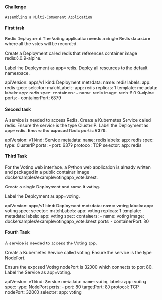 #### Challenge

	Assembling a Multi-Component Application

#### First task

Redis Deployment
The Voting application needs a single Redis datastore where all the votes will be recorded.

Create a Deployment called redis that references container image redis:6.0.9-alpine.

Label the Deployment as app=redis. Deploy all resources to the default namespace.


apiVersion: apps/v1
kind: Deployment
metadata:
  name: redis
  labels:
    app: redis
spec:
  selector:
    matchLabels:
      app: redis
  replicas: 1
  template:
    metadata:
      labels:
        app: redis
    spec:
      containers:
        - name: redis
          image: redis:6.0.9-alpine
          ports:
            - containerPort: 6379

#### Second task

A service is needed to access Redis. Create a Kubernetes Service called redis.
Ensure the service is the type ClusterIP.
Label the Deployment as app=redis. Ensure the exposed Redis port is 6379.

apiVersion: v1
kind: Service
metadata:
  name: redis
  labels:
    app: redis
spec:
  type: ClusterIP
  ports:
    - port: 6379
      protocol: TCP
  selector:
    app: redis

#### Third Task

For the Voting web interface, a Python web application is already written and packaged in a public container image dockersamples/examplevotingapp_vote:latest.

Create a single Deployment and name it voting.

Label the Deployment as app=voting.


apiVersion: apps/v1
kind: Deployment
metadata:
  name: voting
  labels:
    app: voting
spec:
  selector:
    matchLabels:
      app: voting
  replicas: 1
  template:
    metadata:
      labels:
        app: voting
    spec:
      containers:
        - name: voting
          image: dockersamples/examplevotingapp_vote:latest
          ports:
            - containerPort: 80


#### Fourth Task

A service is needed to access the Voting app.

Create a Kubernetes Service called voting. Ensure the service is the type NodePort.

Ensure the exposed Voting nodePort is 32000 which connects to port 80. Label the Service as app=voting.


apiVersion: v1
kind: Service
metadata:
  name: voting
  labels:
    app: voting
spec:
  type: NodePort
  ports:
    - port: 80
      targetPort: 80
      protocol: TCP
      nodePort: 32000
  selector:
    app: voting

